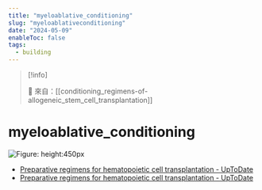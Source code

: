 ```yaml
---
title: "myeloablative_conditioning"
slug: "myeloablativeconditioning"
date: "2024-05-09"
enableToc: false
tags:
  - building
---
```


> [!info]
>
> 🌱 來自：[[conditioning_regimens-of-allogeneic_stem_cell_transplantation]]

# myeloablative_conditioning

![Figure: height:450px](https://i.imgur.com/z16Xf0E.png)

- [Preparative regimens for hematopoietic cell transplantation - UpToDate](https://www.uptodate.com/contents/preparative-regimens-for-hematopoietic-cell-transplantation#topicGraphics)
- [Preparative regimens for hematopoietic cell transplantation - UpToDate](https://www.uptodate.com/contents/preparative-regimens-for-hematopoietic-cell-transplantation#topicGraphics)
